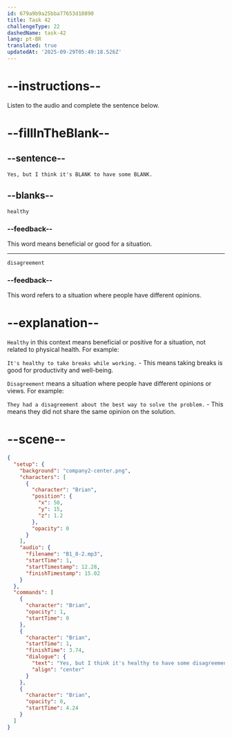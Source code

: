 ```yaml
---
id: 679a9b9a25bba77653d10890
title: Task 42
challengeType: 22
dashedName: task-42
lang: pt-BR
translated: true
updatedAt: '2025-09-29T05:49:18.526Z'
---
```


<!-- (Audio) Brian: Yes, but I think it's healthy to have some disagreement. -->

# --instructions--

Listen to the audio and complete the sentence below.

# --fillInTheBlank--

## --sentence--

`Yes, but I think it's BLANK to have some BLANK.`

## --blanks--

`healthy`

### --feedback--

This word means beneficial or good for a situation.

---

`disagreement`

### --feedback--

This word refers to a situation where people have different opinions.

# --explanation--

`Healthy` in this context means beneficial or positive for a situation, not related to physical health. For example:

`It's healthy to take breaks while working.` - This means taking breaks is good for productivity and well-being.

`Disagreement` means a situation where people have different opinions or views. For example:

`They had a disagreement about the best way to solve the problem.` - This means they did not share the same opinion on the solution.

# --scene--

```json
{
  "setup": {
    "background": "company2-center.png",
    "characters": [
      {
        "character": "Brian",
        "position": {
          "x": 50,
          "y": 15,
          "z": 1.2
        },
        "opacity": 0
      }
    ],
    "audio": {
      "filename": "B1_8-2.mp3",
      "startTime": 1,
      "startTimestamp": 12.28,
      "finishTimestamp": 15.02
    }
  },
  "commands": [
    {
      "character": "Brian",
      "opacity": 1,
      "startTime": 0
    },
    {
      "character": "Brian",
      "startTime": 1,
      "finishTime": 3.74,
      "dialogue": {
        "text": "Yes, but I think it's healthy to have some disagreement.",
        "align": "center"
      }
    },
    {
      "character": "Brian",
      "opacity": 0,
      "startTime": 4.24
    }
  ]
}
```

